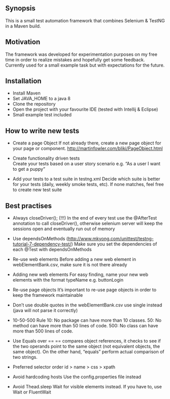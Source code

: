 ## Synopsis

This is a small test automation framework that combines Selenium & TestNG in a Maven build.

## Motivation

The framework was developed for experimentation purposes on my free time in order to realize mistakes and hopefully get some feedback. Currently used for a small example task but with expectations for the future.

## Installation

* Install Maven
* Set JAVA_HOME to a java 8
* Clone the repository
* Open the project with your favourite IDE (tested with Intellij & Eclipse)
* Small example test included

## How to write new tests
* Create a page Object
If not already there, create a new page object for your page or component.
http://martinfowler.com/bliki/PageObject.html

* Create functionality driven tests  
Create your tests based on a user story scenario e.g. “As a user I want to get a puppy”

* Add your tests to a test suite in testng.xml
Decide which suite is better for your tests (daily, weekly smoke tests, etc). If none matches, feel free to create new test suite

## Best practises
* Always closeDriver(); (!!!) 
In the end of every test use the @AfterTest annotation to call closeDriver(), otherwise selenium server will keep the sessions open and eventually run out of memory

* Use dependsOnMethods (http://www.mkyong.com/unittest/testng-tutorial-7-dependency-test/)
Make sure you set the dependencies of each @Test with dependsOnMethods
 
* Re-use web elements
Before adding a new web element in webElementBank.csv, make sure it is not there already

* Adding new web elements
For easy finding, name your new web elements with the format typeName e.g. buttonLogin

* Re-use page objects
It’s important to re-use page objects in order to keep the framework maintainable

* Don’t use double quotes in the webElementBank.csv
use single instead (java will not parse it correctly)

* 10-50-500 Rule
10: No package can have more than 10 classes.
50: No method can have more than 50 lines of code.
500: No class can have more than 500 lines of code.

* Use Equals over ==
== compares object references, it checks to see if the two operands point to the same object (not equivalent objects, the same object).
On the other hand, “equals” perform actual comparison of two strings.

* Preferred selector order
id > name > css > xpath

* Avoid hardcoding hosts
Use the config.properties file instead

* Avoid Thead.sleep
Wait for visible elements instead.
If you have to, use Wait or FluentWait